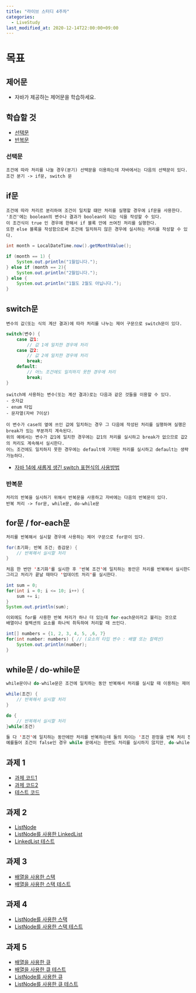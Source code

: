 ```yaml
---
title: "라이브 스터디 4주차"
categories: 
  - LiveStudy
last_modified_at: 2020-12-14T22:00:00+09:00
---
```


# 목표
## 제어문
- 자바가 제공하는 제어문을 학습하세요.

## 학습할 것
- [선택문](#선택문)
- [반복문](#반복문)


### 선택문
    조건에 따라 처리를 나눌 경우(분기) 선택문을 이용하는데 자바에서는 다음의 선택문이 있다.
    조건 분기 -> if문, switch 문
    
## if문
    조건에 따라 처리르 분리하여 조건이 일치할 떄만 처리를 실행할 경우에 if문을 사용한다.
    '조건'에는 boolean의 변수나 결과가 boolean이 되는 식을 작성할 수 있다.
    이 조건식이 true 인 경우에 한해서 if 블록 안에 쓰여진 처리를 실행한다.
    또한 else 블록을 작성함으로써 조건에 일치하지 않은 경우에 실시하는 처리를 작성할 수 있다.
```java
int month = LocalDateTime.now().getMonthValue();

if (month == 1) {
    System.out.println("1월입니다.");
} else if (month == 2){
    System.out.println("2월입니다.");
} else {
    System.out.println("1월도 2월도 아닙니다.");
}
```

## switch문
    변수의 값(또는 식의 계산 결과)에 따라 처리를 나누는 제어 구문으로 switch문이 있다.

```java
switch(변수) {
    case 값1:
        // 값 1에 일치한 경우에 처리
    case 값2:
        // 값 2에 일치한 경우에 처리
        break;
    default:
        // 어느 조건에도 일치하지 못한 경우에 처리
        break;
}
```  
    switch에 사용하는 변수(또는 계산 결과)로는 다음과 같은 것들을 이용할 수 있다.
    - 숫자값
    - enum 타입
    - 문자열(자바 7이상)
    
    이 변수가 case의 옆에 쓰인 값에 일치하는 경우 그 다음에 작성된 처리를 실행하며 실행은 break가 있는 부분까지 계속된다.
    위의 예에서는 변수가 값1에 일치한 경우에는 값1의 처리를 실시하고 break가 없으므로 값2의 처리도 계속해서 실시한다.
    어느 조건에도 일치하지 못한 경우에는 default에 기재된 처리를 실시하고 default는 생략 가능하다.
- [자바 14에 새롭게 생긴 switch 표현식의 사용방법](https://github.com/Chohongjae/javaStudy/blob/main/live-study/week3.md#Java-13.-switch-%EC%97%B0%EC%82%B0%EC%9E%90)

### 반복문
    처리의 반복을 실시하기 위해서 반복문을 사용하고 자바에는 다음의 반복문이 있다.
    반복 처리 -> for문, while문, do-while문 
   
## for문 / for-each문
```java
처리를 반복해서 실시할 경우에 사용하는 제어 구문으로 for문이 있다.

for(초기화; 반복 조건; 증감문) {
    // 반복해서 실시할 처리
}
  
처음 한 번만 '초기화'를 실시한 후 '반복 조건'에 일치하는 동안은 처리를 반복해서 실시한다.
그리고 처리가 끝날 때마다 '업데이트 처리'를 실시한다.

int sum = 0;
for(int i = 0; i <= 10; i++) {
    sum += i;
}
System.out.println(sum);
```  
```java
이외에도 for를 사용한 반복 처리가 하나 더 있는데 for-each문이라고 불리는 것으로
배열이나 컬렉션의 요소를 하나씩 취득하여 처리할 때 쓰인다.

int[] numbers = {1, 2, 3, 4, 5, ,6, 7}
for(int number: numbers) { // (요소의 타입 변수 : 배열 또는 컬렉션)
    System.out.println(number);
}
```

## while문 / do-while문
    
```java
while문이나 do-while문은 조건에 일치하는 동안 반복해서 처리를 실시할 때 이용하는 제어 구문이다.

while(조건) {
    // 반복해서 실시할 처리
}

do {
    // 반복해서 실시할 처리
}while(조건)
    
둘 다 '조건'에 일치하는 동안에만 처리를 반복하는데 둘의 차이는 '조건 판정을 반복 처리 전에 실시할지 반복 처리 후에 할지에 대한 차이'다.
예를들어 조건이 false인 경우 while 문에서는 한번도 처리를 실시하지 않지만, do-while문은 적어도 한 번은 처리를 실행한다.
```    

## 과제 1
- [과제 코드1](https://github.com/Chohongjae/javaTraining/blob/master/src/main/java/com/chongjae/javaTraining/liveStudy/week4/HomeWork1.java)
- [과제 코드2](https://github.com/Chohongjae/javaTraining/blob/master/src/main/java/com/chongjae/javaTraining/liveStudy/week4/GitHubDashBoard.java)
- [테스트 코드](https://github.com/Chohongjae/javaTraining/blob/master/src/test/groovy/com/chongjae/javaTraining/liveStudy/week4/GitHubDashBoardTest.groovy)
## 과제 2
- [ListNode](https://github.com/Chohongjae/javaTraining/blob/master/src/main/java/com/chongjae/javaTraining/liveStudy/week4/ListNode.java)
- [ListNode를 사용한 LinkedList](https://github.com/Chohongjae/javaTraining/blob/master/src/main/java/com/chongjae/javaTraining/liveStudy/week4/LinkedList.java)
- [LinkedList 테스트](https://github.com/Chohongjae/javaTraining/blob/master/src/test/groovy/com/chongjae/javaTraining/liveStudy/week4/LinkedListTest.groovy)
## 과제 3
- [배열을 사용한 스택](https://github.com/Chohongjae/javaTraining/blob/master/src/main/java/com/chongjae/javaTraining/liveStudy/week4/Stack.java)
- [배열을 사용한 스택 테스트](https://github.com/Chohongjae/javaTraining/blob/master/src/test/java/com/chongjae/javaTraining/liveStudy/week4/StackTest.java)
## 과제 4
- [ListNode를 사용한 스택](https://github.com/Chohongjae/javaTraining/blob/master/src/main/java/com/chongjae/javaTraining/liveStudy/week4/ListNodeStack.java)
- [ListNode를 사용한 스택 테스트](https://github.com/Chohongjae/javaTraining/blob/master/src/test/java/com/chongjae/javaTraining/liveStudy/week4/ListNodeStackTest.java)
## 과제 5
- [배열을 사용한 큐](https://github.com/Chohongjae/javaTraining/blob/master/src/main/java/com/chongjae/javaTraining/liveStudy/week4/Queue.java)
- [배열을 사용한 큐 테스트](https://github.com/Chohongjae/javaTraining/blob/master/src/test/groovy/com/chongjae/javaTraining/liveStudy/week4/QueueTest.groovy)
- [ListNode를 사용한 큐](https://github.com/Chohongjae/javaTraining/blob/master/src/main/java/com/chongjae/javaTraining/liveStudy/week4/ListNodeQueue.java)
- [ListNode를 사용한 큐 테스트](https://github.com/Chohongjae/javaTraining/blob/master/src/test/groovy/com/chongjae/javaTraining/liveStudy/week4/ListNodeQueueTest.groovy)
